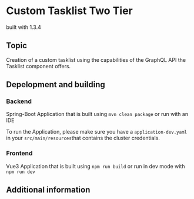 # Custom Tasklist Two Tier
built with 1.3.4

## Topic
Creation of a custom tasklist using the capabilities of the GraphQL API the Tasklist component offers.

## Depelopment and building

### Backend
Spring-Boot Application that is built using `mvn clean package` or run with an IDE

To run the Application, please make sure you have a `application-dev.yaml` in your `src/main/resources`that contains 
the cluster credentials.

### Frontend
Vue3 Application that is built using `npm run build` or run in dev mode with `npm run dev`

## Additional information

